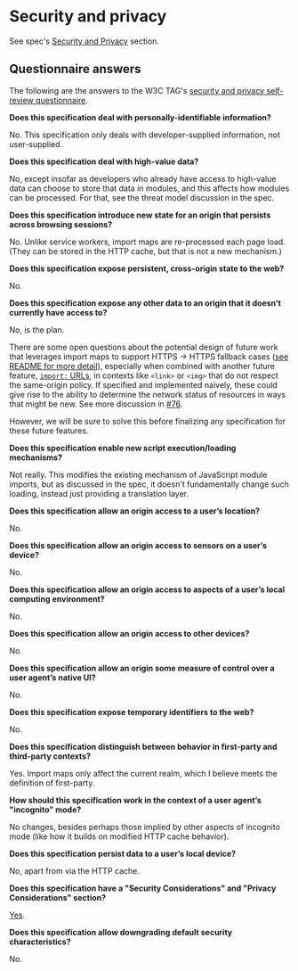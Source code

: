 # Security and privacy

See spec's [Security and Privacy](https://wicg.github.io/import-maps/#security-and-privacy) section.

## Questionnaire answers

The following are the answers to the W3C TAG's [security and privacy self-review questionnaire](https://www.w3.org/TR/security-privacy-questionnaire/).

**Does this specification deal with personally-identifiable information?**

No. This specification only deals with developer-supplied information, not user-supplied.

**Does this specification deal with high-value data?**

No, except insofar as developers who already have access to high-value data can choose to store that data in modules, and this affects how modules can be processed. For that, see the threat model discussion in the spec.

**Does this specification introduce new state for an origin that persists across browsing sessions?**

No. Unlike service workers, import maps are re-processed each page load. (They can be stored in the HTTP cache, but that is not a new mechanism.)

**Does this specification expose persistent, cross-origin state to the web?**

No.

**Does this specification expose any other data to an origin that it doesn’t currently have access to?**

No, is the plan.

There are some open questions about the potential design of future work that leverages import maps to support HTTPS → HTTPS fallback cases ([see README for more detail](https://github.com/WICG/import-maps/blob/master/README.md#fallback-support)), especially when combined with another future feature, [`import:` URLs](https://github.com/WICG/import-maps/blob/master/README.md#import-urls), in contexts like `<link>` or `<img>` that do not respect the same-origin policy. If specified and implemented naïvely, these could give rise to the ability to determine the network status of resources in ways that might be new. See more discussion in [#76](https://github.com/WICG/import-maps/issues/76).

However, we will be sure to solve this before finalizing any specification for these future features.

**Does this specification enable new script execution/loading mechanisms?**

Not really. This modifies the existing mechanism of JavaScript module imports, but as discussed in the spec, it doesn't fundamentally change such loading, instead just providing a translation layer.

**Does this specification allow an origin access to a user’s location?**

No.

**Does this specification allow an origin access to sensors on a user’s device?**

No.

**Does this specification allow an origin access to aspects of a user’s local computing environment?**

No.

**Does this specification allow an origin access to other devices?**

No.

**Does this specification allow an origin some measure of control over a user agent’s native UI?**

No.

**Does this specification expose temporary identifiers to the web?**

No.

**Does this specification distinguish between behavior in first-party and third-party contexts?**

Yes. Import maps only affect the current realm, which I believe meets the definition of first-party.

**How should this specification work in the context of a user agent’s "incognito" mode?**

No changes, besides perhaps those implied by other aspects of incognito mode (like how it builds on modified HTTP cache behavior).

**Does this specification persist data to a user’s local device?**

No, apart from via the HTTP cache.

**Does this specification have a "Security Considerations" and "Privacy Considerations" section?**

[Yes](https://wicg.github.io/import-maps/#security-and-privacy).

**Does this specification allow downgrading default security characteristics?**

No.
